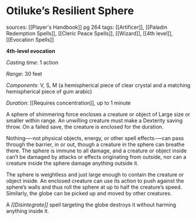 # Otiluke’s Resilient Sphere
sources: [[Player's Handbook]] pg 264
tags: [[Artificer]], [[Paladin Redemption Spells]], [[Cleric Peace Spells]], [[Wizard]], [[4th level]], [[Evocation Spells]]

**4th-level evocation**

*Casting time*: 1 action

*Range*: 30 feet

*Components*: V, S, M (a hemispherical piece of clear crystal and a matching hemispherical piece of gum arabic)

*Duration*: [[Requires concentration]], up to 1 minute

A sphere of shimmering force encloses a creature or object of Large size or smaller within range. An unwilling creature must make a Dexterity saving throw. On a failed save, the creature is enclosed for the duration.

Nothing—-not physical objects, energy, or other spell effects-—can pass through the barrier, in or out, though a creature in the sphere can breathe there. The sphere is immune to all damage, and a creature or object inside can’t be damaged by attacks or effects originating from outside, nor can a creature inside the sphere damage anything outside it.

The sphere is weightless and just large enough to contain the creature or object inside. An enclosed creature can use its action to push against the sphere’s walls and thus roll the sphere at up to half the creature’s speed. Similarly, the globe can be picked up and moved by other creatures.

A *[[Disintegrate]]* spell targeting the globe destroys it without harming anything inside it.
